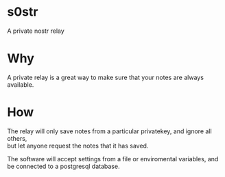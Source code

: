 # s0str
A private nostr relay

# Why
A private relay is a great way to make sure that your notes are always available.  

# How
The relay will only save notes from a particular privatekey, and ignore all others,  
but let anyone request the notes that it has saved.  

The software will accept settings from a file or enviromental variables, and be connected to a postgresql database.  

